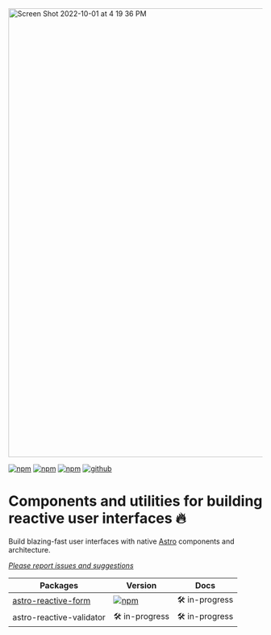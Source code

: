 <img width="889" alt="Screen Shot 2022-10-01 at 4 19 36 PM" src="https://user-images.githubusercontent.com/4262489/193413897-69c671f1-6871-498d-afa8-50b98d113d88.png">

[![npm](https://img.shields.io/npm/v/astro-reactive-form)](https://www.npmjs.com/package/astro-reactive-form)
[![npm](https://img.shields.io/npm/l/astro-reactive-form)](https://www.npmjs.com/package/astro-reactive-form)
[![npm](https://img.shields.io/npm/dt/astro-reactive-form)](https://www.npmjs.com/package/astro-reactive-form)
[![github](https://img.shields.io/github/last-commit/ayoayco/astro-reactive-form)](https://github.com/ayoayco/astro-reactive-form)

# Components and utilities for building reactive user interfaces 🔥

Build blazing-fast user interfaces with native [Astro](https://astro.build) components and architecture.

*[Please report issues and suggestions](https://github.com/ayoayco/astro-reactive-library/issues)*

| Packages | Version | Docs |
| --- | --- | --- |
| [astro-reactive-form](https://github.com/ayoayco/astro-reactive-form/tree/main/packages/astro-reactive-form) | [![npm](https://img.shields.io/npm/v/astro-reactive-form)](https://www.npmjs.com/package/astro-reactive-form) | 🛠 in-progress |
| astro-reactive-validator | 🛠 in-progress | 🛠 in-progress |
